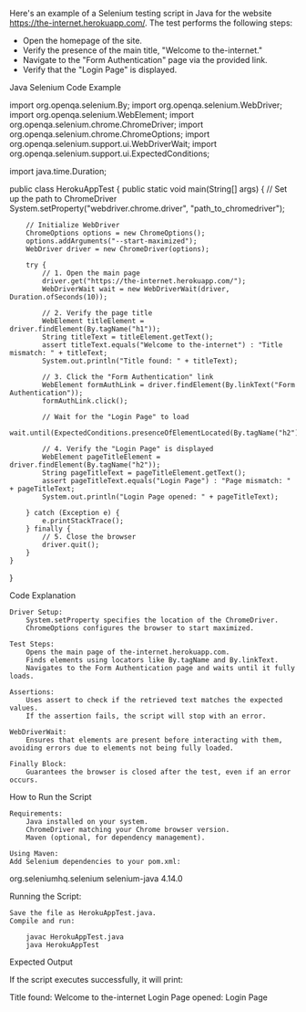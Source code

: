 Here's an example of a Selenium testing script in Java for the website https://the-internet.herokuapp.com/. The test performs the following steps:
<ul>
<li>Open the homepage of the site.</li>
<li>Verify the presence of the main title, "Welcome to the-internet."</li>
<li>Navigate to the "Form Authentication" page via the provided link.</li>
<li>Verify that the "Login Page" is displayed.</li>
</ul>
Java Selenium Code Example

import org.openqa.selenium.By;
import org.openqa.selenium.WebDriver;
import org.openqa.selenium.WebElement;
import org.openqa.selenium.chrome.ChromeDriver;
import org.openqa.selenium.chrome.ChromeOptions;
import org.openqa.selenium.support.ui.WebDriverWait;
import org.openqa.selenium.support.ui.ExpectedConditions;

import java.time.Duration;

public class HerokuAppTest {
    public static void main(String[] args) {
        // Set up the path to ChromeDriver
        System.setProperty("webdriver.chrome.driver", "path_to_chromedriver");

        // Initialize WebDriver
        ChromeOptions options = new ChromeOptions();
        options.addArguments("--start-maximized");
        WebDriver driver = new ChromeDriver(options);

        try {
            // 1. Open the main page
            driver.get("https://the-internet.herokuapp.com/");
            WebDriverWait wait = new WebDriverWait(driver, Duration.ofSeconds(10));

            // 2. Verify the page title
            WebElement titleElement = driver.findElement(By.tagName("h1"));
            String titleText = titleElement.getText();
            assert titleText.equals("Welcome to the-internet") : "Title mismatch: " + titleText;
            System.out.println("Title found: " + titleText);

            // 3. Click the "Form Authentication" link
            WebElement formAuthLink = driver.findElement(By.linkText("Form Authentication"));
            formAuthLink.click();

            // Wait for the "Login Page" to load
            wait.until(ExpectedConditions.presenceOfElementLocated(By.tagName("h2")));

            // 4. Verify the "Login Page" is displayed
            WebElement pageTitleElement = driver.findElement(By.tagName("h2"));
            String pageTitleText = pageTitleElement.getText();
            assert pageTitleText.equals("Login Page") : "Page mismatch: " + pageTitleText;
            System.out.println("Login Page opened: " + pageTitleText);

        } catch (Exception e) {
            e.printStackTrace();
        } finally {
            // 5. Close the browser
            driver.quit();
        }
    }
}

Code Explanation

    Driver Setup:
        System.setProperty specifies the location of the ChromeDriver.
        ChromeOptions configures the browser to start maximized.

    Test Steps:
        Opens the main page of the-internet.herokuapp.com.
        Finds elements using locators like By.tagName and By.linkText.
        Navigates to the Form Authentication page and waits until it fully loads.

    Assertions:
        Uses assert to check if the retrieved text matches the expected values.
        If the assertion fails, the script will stop with an error.

    WebDriverWait:
        Ensures that elements are present before interacting with them, avoiding errors due to elements not being fully loaded.

    Finally Block:
        Guarantees the browser is closed after the test, even if an error occurs.

How to Run the Script

    Requirements:
        Java installed on your system.
        ChromeDriver matching your Chrome browser version.
        Maven (optional, for dependency management).

    Using Maven:
    Add Selenium dependencies to your pom.xml:

<dependencies>
    <dependency>
        <groupId>org.seleniumhq.selenium</groupId>
        <artifactId>selenium-java</artifactId>
        <version>4.14.0</version>
    </dependency>
</dependencies>

Running the Script:

    Save the file as HerokuAppTest.java.
    Compile and run:

        javac HerokuAppTest.java
        java HerokuAppTest

Expected Output

If the script executes successfully, it will print:

Title found: Welcome to the-internet
Login Page opened: Login Page
